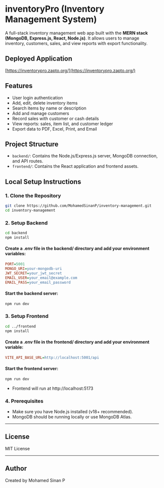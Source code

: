 # inventoryPro (Inventory Management System)

A full-stack inventory management web app built with the **MERN stack (MongoDB, Express.js, React, Node.js)**. It allows users to manage inventory, customers, sales, and view reports with export functionality.

## Deployed Application

[https://inventorypro.zapto.org/](https://inventorypro.zapto.org/)

## Features

- User login authentication
- Add, edit, delete inventory items
- Search items by name or description
- Add and manage customers
- Record sales with customer or cash details
- View reports: sales, item list, and customer ledger
- Export data to PDF, Excel, Print, and Email

## Project Structure

- `backend/`: Contains the Node.js/Express.js server, MongoDB connection, and API routes.
- `frontend/`: Contains the React application and frontend assets.

## Local Setup Instructions

### 1. Clone the Repository

```bash
git clone https://github.com/MohamedSinanP/inventory-management.git
cd inventory-management
```

### 2. Setup Backend

```bash
cd backend
npm install
```

#### Create a .env file in the backend/ directory and add your environment variables:

```ini
PORT=5001
MONGO_URI=your-mongodb-uri
JWT_SECRET=your_jwt_secret
EMAIL_USER=your_email@example.com
EMAIL_PASS=your_email_password
```

#### Start the backend server:

```bash
npm run dev
```

### 3. Setup Frontend

```bash
cd ../frontend
npm install
```

#### Create a .env file in the frontend/ directory and add your environment variable:

```ini
VITE_API_BASE_URL=http://localhost:5001/api
```

#### Start the frontend server:

```bash
npm run dev
```

- Frontend will run at http://localhost:5173

### 4. Prerequisites

- Make sure you have Node.js installed (v18+ recommended).
- MongoDB should be running locally or use MongoDB Atlas.

---

## License

MIT License

---

## Author

Created by Mohamed Sinan P
